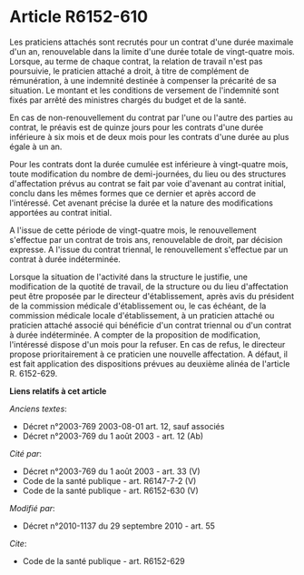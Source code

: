 # Article R6152-610

Les praticiens attachés sont recrutés pour un contrat d'une durée maximale d'un an, renouvelable dans la limite d'une durée
totale de vingt-quatre mois. Lorsque, au terme de chaque contrat, la relation de travail n'est pas poursuivie, le praticien
attaché a droit, à titre de complément de rémunération, à une indemnité destinée à compenser la précarité de sa situation. Le
montant et les conditions de versement de l'indemnité sont fixés par arrêté des ministres chargés du budget et de la santé. 

En cas de non-renouvellement du contrat par l'une ou l'autre des parties au contrat, le préavis est de quinze jours pour les
contrats d'une durée inférieure à six mois et de deux mois pour les contrats d'une durée au plus égale à un an. 

Pour les contrats dont la durée cumulée est inférieure à vingt-quatre mois, toute modification du nombre de demi-journées, du
lieu ou des structures d'affectation prévus au contrat se fait par voie d'avenant au contrat initial, conclu dans les mêmes
formes que ce dernier et après accord de l'intéressé. Cet avenant précise la durée et la nature des modifications apportées
au contrat initial.

A l'issue de cette période de vingt-quatre mois, le renouvellement s'effectue par un contrat de trois ans, renouvelable de
droit, par décision expresse. A l'issue du contrat triennal, le renouvellement s'effectue par un contrat à durée
indéterminée. 

Lorsque la situation de l'activité dans la structure le justifie, une modification de la quotité de travail, de la structure
ou du lieu d'affectation peut être proposée par le directeur d'établissement, après avis du président de la commission
médicale d'établissement ou, le cas échéant, de la commission médicale locale d'établissement, à un praticien attaché ou
praticien attaché associé qui bénéficie d'un contrat triennal ou d'un contrat à durée indéterminée. A compter de la
proposition de modification, l'intéressé dispose d'un mois pour la refuser. En cas de refus, le directeur propose
prioritairement à ce praticien une nouvelle affectation. A défaut, il est fait application des dispositions prévues au
deuxième alinéa de l'article R. 6152-629.

**Liens relatifs à cet article**

_Anciens textes_:

  - Décret n°2003-769 2003-08-01 art. 12, sauf associés
  - Décret n°2003-769 du 1 août 2003 - art. 12 (Ab)

_Cité par_:

  - Décret n°2003-769 du 1 août 2003 - art. 33 (V)
  - Code de la santé publique - art. R6147-7-2 (V)
  - Code de la santé publique - art. R6152-630 (V)

_Modifié par_:

  - Décret n°2010-1137 du 29 septembre 2010 - art. 55

_Cite_:

  - Code de la santé publique - art. R6152-629
